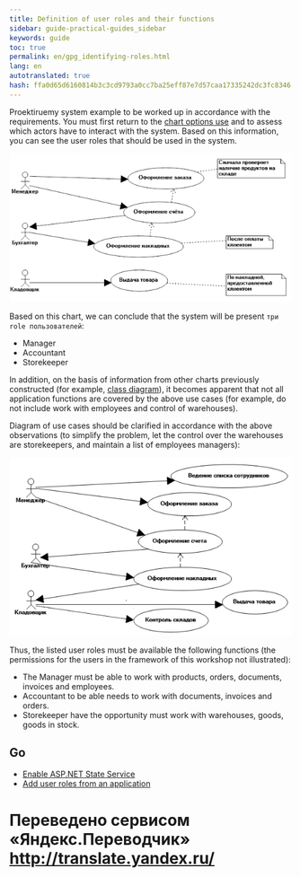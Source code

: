 ```yaml
---
title: Definition of user roles and their functions
sidebar: guide-practical-guides_sidebar
keywords: guide
toc: true
permalink: en/gpg_identifying-roles.html
lang: en 
autotranslated: true 
hash: ffa0d65d6160814b3c3cd9793a0cc7ba25eff87e7d57caa17335242dc3fc8346
---
```


Proektiruemy system example to be worked up in accordance with the requirements. You must first return to the [chart options use](gpg_use-case-diagram.html) and to assess which actors have to interact with the system. Based on this information, you can see the user roles that should be used in the system.

![](/images/pages/guides/flexberry-aspnet/use-case-diagram-old.png)

Based on this chart, we can conclude that the system will be present `три role пользователей`:

* Manager
* Accountant
* Storekeeper

In addition, on the basis of information from other charts previously constructed (for example, [class diagram](gpg_class-diagram.html)), it becomes apparent that not all application functions are covered by the above use cases (for example, do not include work with employees and control of warehouses).

Diagram of use cases should be clarified in accordance with the above observations (to simplify the problem, let the control over the warehouses are storekeepers, and maintain a list of employees managers):

![](/images/pages/guides/flexberry-aspnet/use-case-diagram-new.png)

Thus, the listed user roles must be available the following functions (the permissions for the users in the framework of this workshop not illustrated):

* The Manager must be able to work with products, orders, documents, invoices and employees.
* Accountant to be able needs to work with documents, invoices and orders.
* Storekeeper have the opportunity must work with warehouses, goods, goods in stock.

## Go

* <i class="fa fa-arrow-left" aria-hidden="true"></i> [Enable ASP.NET State Service](gpg_asp-net-state-service.html)
* [Add user roles from an application](gpg_adding-user-roles.html) <i class="fa fa-arrow-right" aria-hidden="true"></i> 



 # Переведено сервисом «Яндекс.Переводчик» http://translate.yandex.ru/